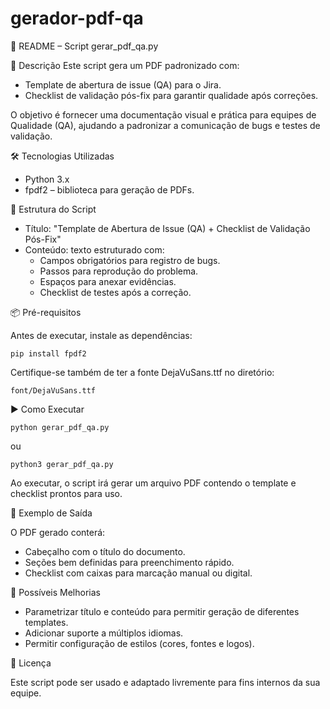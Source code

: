 # gerador-pdf-qa

📄 README – Script gerar_pdf_qa.py

📌 Descrição
Este script gera um PDF padronizado com:

 - Template de abertura de issue (QA) para o Jira. 
 - Checklist de validação pós-fix para garantir qualidade após correções.

O objetivo é fornecer uma documentação visual e prática para equipes de Qualidade (QA), ajudando a padronizar a comunicação de bugs e testes de validação.

🛠 Tecnologias Utilizadas

 - Python 3.x 
 - fpdf2 – biblioteca para geração de PDFs.
 
📂 Estrutura do Script

 - Título: "Template de Abertura de Issue (QA) + Checklist de Validação Pós-Fix"
 - Conteúdo: texto estruturado com:
	 - Campos obrigatórios para registro de bugs.
	 - Passos para reprodução do problema.
	 - Espaços para anexar evidências.
	 - Checklist de testes após a correção.
	 
📦 Pré-requisitos

Antes de executar, instale as dependências:

    pip install fpdf2

Certifique-se também de ter a fonte DejaVuSans.ttf no diretório:

    font/DejaVuSans.ttf

▶️ Como Executar

    python gerar_pdf_qa.py

ou

    python3 gerar_pdf_qa.py

Ao executar, o script irá gerar um arquivo PDF contendo o template e checklist prontos para uso.

📑 Exemplo de Saída

O PDF gerado conterá:

 - Cabeçalho com o título do documento.
 - Seções bem definidas para preenchimento rápido.
 - Checklist com caixas para marcação manual ou digital.
 
🧩 Possíveis Melhorias

 - Parametrizar título e conteúdo para permitir geração de diferentes templates.
 - Adicionar suporte a múltiplos idiomas.
 - Permitir configuração de estilos (cores, fontes e logos).

📜 Licença

Este script pode ser usado e adaptado livremente para fins internos da sua equipe.